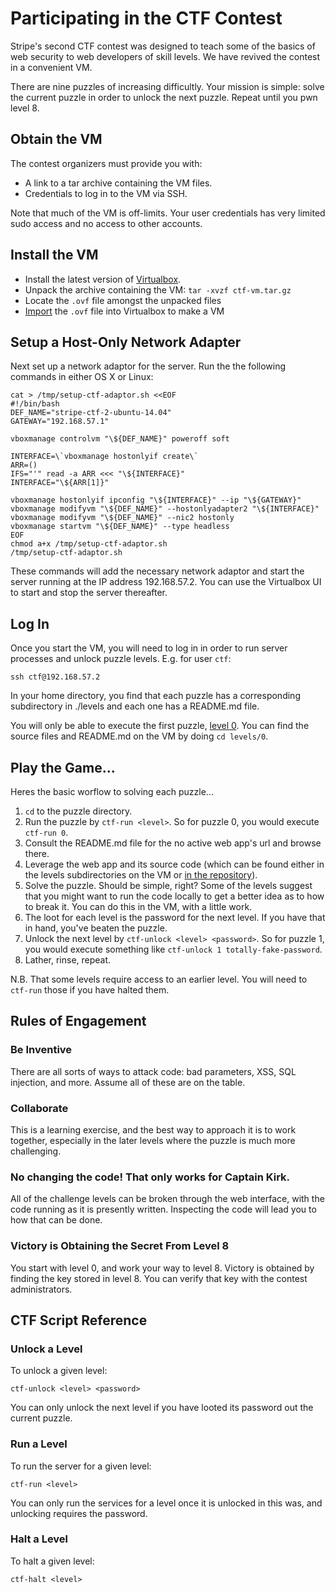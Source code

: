 # Participating in the CTF Contest

Stripe's second CTF contest was designed to teach some of the basics of web security to web developers of skill levels. We have revived the contest in a convenient VM.

There are nine puzzles of increasing difficultly. Your mission is simple: solve the current puzzle in order to unlock the next puzzle. Repeat until you pwn level 8.

## Obtain the VM

The contest organizers must provide you with:

* A link to a tar archive containing the VM files.
* Credentials to log in to the VM via SSH.

Note that much of the VM is off-limits. Your user credentials has very limited sudo access and no access to other accounts.

## Install the VM

* Install the latest version of [Virtualbox][1].
* Unpack the archive containing the VM: `tar -xvzf ctf-vm.tar.gz`
* Locate the `.ovf` file amongst the unpacked files
* [Import][4] the `.ovf` file into Virtualbox to make a VM

## Setup a Host-Only Network Adapter

Next set up a network adaptor for the server. Run the the following commands
in either OS X or Linux:

```
cat > /tmp/setup-ctf-adaptor.sh <<EOF
#!/bin/bash
DEF_NAME="stripe-ctf-2-ubuntu-14.04"
GATEWAY="192.168.57.1"

vboxmanage controlvm "\${DEF_NAME}" poweroff soft

INTERFACE=\`vboxmanage hostonlyif create\`
ARR=()
IFS="'" read -a ARR <<< "\${INTERFACE}"
INTERFACE="\${ARR[1]}"

vboxmanage hostonlyif ipconfig "\${INTERFACE}" --ip "\${GATEWAY}"
vboxmanage modifyvm "\${DEF_NAME}" --hostonlyadapter2 "\${INTERFACE}"
vboxmanage modifyvm "\${DEF_NAME}" --nic2 hostonly
vboxmanage startvm "\${DEF_NAME}" --type headless
EOF
chmod a+x /tmp/setup-ctf-adaptor.sh
/tmp/setup-ctf-adaptor.sh
```

These commands will add the necessary network adaptor and start the server
running at the IP address 192.168.57.2. You can use the Virtualbox UI to start
and stop the server thereafter.

## Log In

Once you start the VM, you will need to log in in order to run server processes and unlock
puzzle levels. E.g. for user `ctf`:

```
ssh ctf@192.168.57.2
```
In your home directory, you find that each puzzle has a corresponding subdirectory in ./levels and each one has a README.md file.

You will only be able to execute the first puzzle, [level 0][3]. You can find the source files and README.md on the VM by doing `cd levels/0`.

## Play the Game...

Heres the basic worflow to solving each puzzle...

1. `cd` to the puzzle directory. 
2. Run the puzzle by `ctf-run <level>`. So for puzzle 0, you would execute `ctf-run 0`.
3. Consult the README.md file for the no active web app's url and browse there.
4. Leverage the web app and its source code (which can be found either in the levels subdirectories on the VM or [in the repository][2]).
5. Solve the puzzle. Should be simple, right? Some of the levels suggest that you might want to run the code locally to get a better idea as to how to break it. You can do this in the VM,
with a little work.
6. The loot for each level is the password for the next level. If you have that in hand, you've beaten the puzzle.
7. Unlock the next level by `ctf-unlock <level> <password>`. So for puzzle 1, you would execute something like `ctf-unlock 1 totally-fake-password`.
8. Lather, rinse, repeat.

N.B. That some levels require access to an earlier level. You will need to `ctf-run` those if you have halted them.


## Rules of Engagement

### Be Inventive

There are all sorts of ways to attack code: bad parameters, XSS, SQL injection,
and more. Assume all of these are on the table.

### Collaborate

This is a learning exercise, and the best way to approach it is to work
together, especially in the later levels where the puzzle is much more
challenging.

### No changing the code! That only works for Captain Kirk.

All of the challenge levels can be broken through the web interface, with the
code running as it is presently written. Inspecting the code will lead you to
how that can be done.

### Victory is Obtaining the Secret From Level 8

You start with level 0, and work your way to level 8. Victory is obtained by
finding the key stored in level 8. You can verify that key with the contest
administrators.


## CTF Script Reference
### Unlock a Level

To unlock a given level:

```
ctf-unlock <level> <password>
```
You can only unlock the next level if you have looted its password out the current puzzle.

### Run a Level

To run the server for a given level:

```
ctf-run <level>
```

You can only run the services for a level once it is unlocked in this was, and
unlocking requires the password.

### Halt a Level

To halt a given level:

```
ctf-halt <level>
```


[1]: https://www.virtualbox.org/wiki/Downloads
[2]: ../levels
[3]: ../levels/0
[4]: http://docs.oracle.com/cd/E26217_01/E26796/html/qs-import-vm.html
